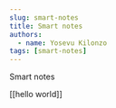 ```yaml
---
slug: smart-notes
title: Smart notes
authors:
  - name: Yosevu Kilonzo 
tags: [smart-notes]
---
```


Smart notes

[[hello world]]
